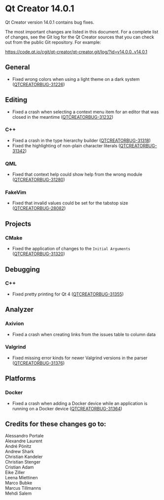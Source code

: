Qt Creator 14.0.1
=================

Qt Creator version 14.0.1 contains bug fixes.

The most important changes are listed in this document. For a complete list of
changes, see the Git log for the Qt Creator sources that you can check out from
the public Git repository. For example:

<https://code.qt.io/cgit/qt-creator/qt-creator.git/log/?id=v14.0.0..v14.0.1>

General
-------

* Fixed wrong colors when using a light theme on a dark system
  ([QTCREATORBUG-31226](https://bugreports.qt.io/browse/QTCREATORBUG-31226))

Editing
-------

* Fixed a crash when selecting a context menu item for an editor that was
  closed in the meantime
  ([QTCREATORBUG-31232](https://bugreports.qt.io/browse/QTCREATORBUG-31232))

### C++

* Fixed a crash in the type hierarchy builder
  ([QTCREATORBUG-31318](https://bugreports.qt.io/browse/QTCREATORBUG-31318))
* Fixed the highlighting of non-plain character literals
  ([QTCREATORBUG-31342](https://bugreports.qt.io/browse/QTCREATORBUG-31342))

### QML

* Fixed that context help could show help from the wrong module
  ([QTCREATORBUG-31280](https://bugreports.qt.io/browse/QTCREATORBUG-31280))

### FakeVim

* Fixed that invalid values could be set for the tabstop size
  ([QTCREATORBUG-28082](https://bugreports.qt.io/browse/QTCREATORBUG-28082))

Projects
--------

### CMake

* Fixed the application of changes to the `Initial Arguments`
  ([QTCREATORBUG-31320](https://bugreports.qt.io/browse/QTCREATORBUG-31320))

Debugging
---------

### C++

* Fixed pretty printing for Qt 4
  ([QTCREATORBUG-31355](https://bugreports.qt.io/browse/QTCREATORBUG-31355))

Analyzer
--------

### Axivion

* Fixed a crash when creating links from the issues table to column data

### Valgrind

* Fixed missing error kinds for newer Valgrind versions in the parser
  ([QTCREATORBUG-31376](https://bugreports.qt.io/browse/QTCREATORBUG-31376))

Platforms
---------

### Docker

* Fixed a crash when adding a Docker device while an application is running
  on a Docker device
  ([QTCREATORBUG-31364](https://bugreports.qt.io/browse/QTCREATORBUG-31364))

Credits for these changes go to:
--------------------------------
Alessandro Portale  
Alexandre Laurent  
André Pönitz  
Andrew Shark  
Christian Kandeler  
Christian Stenger  
Cristian Adam  
Eike Ziller  
Leena Miettinen  
Marco Bubke  
Marcus Tillmanns  
Mehdi Salem  
